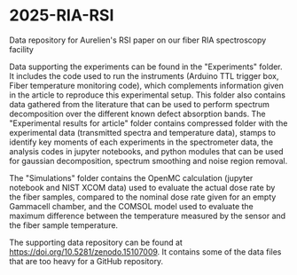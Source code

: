# 2025-RIA-RSI
Data repository for Aurelien's RSI paper on our fiber RIA spectroscopy facility

Data supporting the experiments can be found in the "Experiments" folder. It includes the code used to run the instruments (Arduino TTL trigger box, Fiber temperature monitoring code), which complements information given in the article to reproduce this experimental setup. This folder also contains data gathered from the literature that can be used to perform spectrum decomposition over the different known defect absorption bands. The "Experimental results for article" folder contains compressed folder with the experimental data (transmitted spectra and temperature data), stamps to identify key moments of each experiments in the spectrometer data, the analysis codes in jupyter notebooks, and python modules that can be used for gaussian decomposition, spectrum smoothing and noise region removal.

The "Simulations" folder contains the OpenMC calculation (jupyter notebook and NIST XCOM data) used to evaluate the actual dose rate by the fiber samples, compared to the nominal dose rate given for an empty Gammacell chamber, and the COMSOL model used to evaluate the maximum difference between the temperature measured by the sensor and the fiber sample temperature.

The supporting data repository can be found at https://doi.org/10.5281/zenodo.15107009. It contains some of the data files that are too heavy for a GitHub repository.
